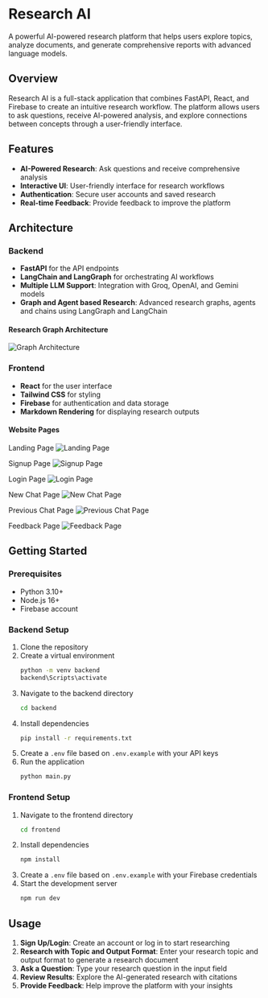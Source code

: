 # Research AI

A powerful AI-powered research platform that helps users explore topics, analyze documents, and generate comprehensive reports with advanced language models.

## Overview

Research AI is a full-stack application that combines FastAPI, React, and Firebase to create an intuitive research workflow. The platform allows users to ask questions, receive AI-powered analysis, and explore connections between concepts through a user-friendly interface.

## Features

- **AI-Powered Research**: Ask questions and receive comprehensive analysis
- **Interactive UI**: User-friendly interface for research workflows
- **Authentication**: Secure user accounts and saved research
- **Real-time Feedback**: Provide feedback to improve the platform

## Architecture

### Backend

- **FastAPI** for the API endpoints
- **LangChain and LangGraph** for orchestrating AI workflows
- **Multiple LLM Support**: Integration with Groq, OpenAI, and Gemini models
- **Graph and Agent based Research**: Advanced research graphs, agents and chains using LangGraph and LangChain
#### Research Graph Architecture
![Graph Architecture](backend/Images/Graph.png)

### Frontend

- **React** for the user interface
- **Tailwind CSS** for styling
- **Firebase** for authentication and data storage
- **Markdown Rendering** for displaying research outputs

#### Website Pages
Landing Page
![Landing Page](frontend/Images/Landing_Page.jpeg)

Signup Page
![Signup Page](frontend/Images/Signup_Page.jpeg)

Login Page
![Login Page](frontend/Images/Login_Page.jpeg)

New Chat Page
![New Chat Page](frontend/Images/New_Chat_Page.jpeg)

Previous Chat Page
![Previous Chat Page](frontend/Images/Previous_Chat_Page.jpeg)

Feedback Page
![Feedback Page](frontend/Images/Feedback_Page.jpeg)

## Getting Started

### Prerequisites

- Python 3.10+
- Node.js 16+
- Firebase account

### Backend Setup

1. Clone the repository
2. Create a virtual environment
    ```bash
    python -m venv backend
    backend\Scripts\activate
    ```
3. Navigate to the backend directory
    ```bash
    cd backend
    ```
4. Install dependencies
    ```bash
    pip install -r requirements.txt
    ```
5. Create a `.env` file based on `.env.example` with your API keys
6. Run the application
    ```bash
    python main.py
    ```

### Frontend Setup

1. Navigate to the frontend directory
    ```bash
    cd frontend
    ```
2. Install dependencies
    ```bash
    npm install
    ```
3. Create a `.env` file based on `.env.example` with your Firebase credentials
4. Start the development server
    ```bash
    npm run dev
    ```

## Usage

1. **Sign Up/Login**: Create an account or log in to start researching
2. **Research with Topic and Output Format**: Enter your research topic and output format to generate a research document
3. **Ask a Question**: Type your research question in the input field
4. **Review Results**: Explore the AI-generated research with citations
5. **Provide Feedback**: Help improve the platform with your insights
